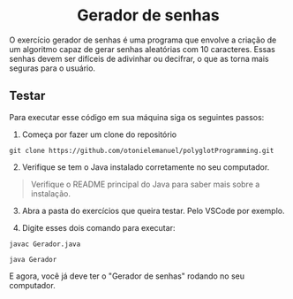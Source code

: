 <h1 align="center">Gerador de senhas</h1>

O exercício gerador de senhas é uma programa que envolve a criação de um algoritmo capaz de gerar senhas aleatórias com 10 caracteres. Essas senhas devem ser difíceis de adivinhar ou decifrar, o que as torna mais seguras para o usuário.

## Testar

Para executar esse código em sua máquina siga os seguintes passos:

1.  Começa por fazer um clone do repositório
```
git clone https://github.com/otonielemanuel/polyglotProgramming.git
```
2.  Verifique se tem o Java instalado corretamente no seu computador.

> Verifique o README principal do Java para saber mais sobre a instalação.

3.  Abra a pasta do exercícios que queira testar. Pelo VSCode por exemplo.

4.  Digite esses dois comando para executar:

```
javac Gerador.java
```

```
java Gerador
```
E agora, você já deve ter o "Gerador de senhas" rodando no seu computador.
